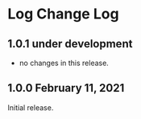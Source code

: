 # Log Change Log


## 1.0.1 under development

- no changes in this release.

## 1.0.0 February 11, 2021

Initial release.